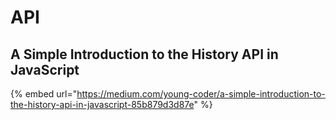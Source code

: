 # API

## A Simple Introduction to the History API in JavaScript

{% embed url="https://medium.com/young-coder/a-simple-introduction-to-the-history-api-in-javascript-85b879d3d87e" %}



